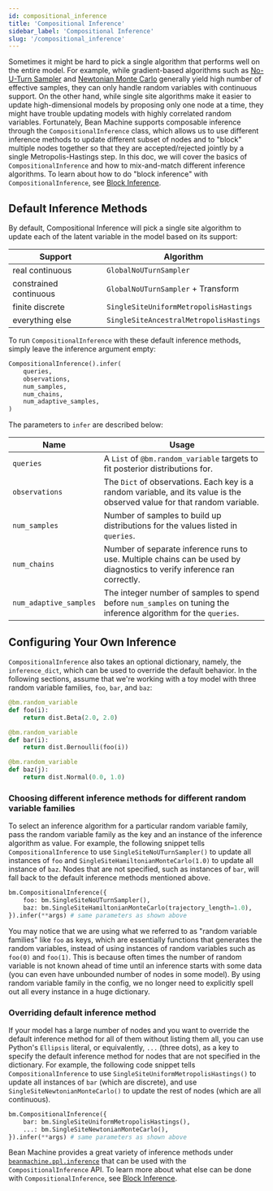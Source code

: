```yaml
---
id: compositional_inference
title: 'Compositional Inference'
sidebar_label: 'Compositional Inference'
slug: '/compositional_inference'
---
```


Sometimes it might be hard to pick a single algorithm that performs well on the entire model. For example, while gradient-based algorithms such as [No-U-Turn Sampler](../inference/no_u_turn_sampler.md) and [Newtonian Monte Carlo](../inference/newtonian_monte_carlo.md) generally yield high number of effective samples, they can only handle random variables with continuous support. On the other hand, while single site algorithms make it easier to update high-dimensional models by proposing only one node at a time, they might have trouble updating models with highly correlated random variables. Fortunately, Bean Machine supports composable inference through the `CompositionalInference` class, which allows us to use different inference methods to update different subset of nodes and to "block" multiple nodes together so that they are accepted/rejected jointly by a single Metropolis-Hastings step. In this doc, we will cover the basics of `CompositionalInference` and how to mix-and-match different inference algorithms. To learn about how to do "block inference" with `CompositionalInference`, see [Block Inference](block_inference.md).

## Default Inference Methods

By default, Compositional Inference will pick a single site algorithm to update each of the latent variable in the model based on its support:

| Support | Algorithm
| --- | ---
| real continuous | `GlobalNoUTurnSampler` 
| constrained continuous | `GlobalNoUTurnSampler` + Transform
| finite discrete | `SingleSiteUniformMetropolisHastings`
| everything else | `SingleSiteAncestralMetropolisHastings`

To run `CompositionalInference` with these default inference methods, simply leave the inference argument empty:

```py
CompositionalInference().infer(
    queries,
    observations,
    num_samples,
    num_chains,
    num_adaptive_samples,
)
```

The parameters to `infer` are described below:

| Name | Usage
| --- | ---
| `queries` | A `List` of `@bm.random_variable` targets to fit posterior distributions for.
| `observations` | The `Dict` of observations. Each key is a random variable, and its value is the observed value for that random variable.
| `num_samples` | Number of samples to build up distributions for the values listed in `queries`.
| `num_chains` | Number of separate inference runs to use. Multiple chains can be used by diagnostics to verify inference ran correctly.
| `num_adaptive_samples` | The integer number of samples to spend before `num_samples` on tuning the inference algorithm for the `queries`.


## Configuring Your Own Inference

`CompositionalInference` also takes an optional dictionary, namely, the `inference_dict`, which can be used to override the default behavior.
In the following sections, assume that we're working with a toy model with three random variable families, `foo`, `bar`, and `baz`:

```py
@bm.random_variable
def foo(i):
    return dist.Beta(2.0, 2.0)

@bm.random_variable
def bar(i):
    return dist.Bernoulli(foo(i))

@bm.random_variable
def baz(j):
    return dist.Normal(0.0, 1.0)
```

### Choosing different inference methods for different random variable families

To select an inference algorithm for a particular random variable family, pass the random variable family as the key and an instance of the inference algorithm as value.
For example, the following snippet tells `CompositionalInference` to use `SingleSiteNoUTurnSampler()` to update all instances of `foo` and `SingleSiteHamiltonianMonteCarlo(1.0)` to update all instance of `baz`.
Nodes that are not specified, such as instances of `bar`, will fall back to the default inference methods mentioned above.

```py
bm.CompositionalInference({
    foo: bm.SingleSiteNoUTurnSampler(),
    baz: bm.SingleSiteHamiltonianMonteCarlo(trajectory_length=1.0),
}).infer(**args) # same parameters as shown above
```

You may notice that we are using what we referred to as "random variable families" like `foo` as keys, which are essentially functions that generates the random variables, instead of using instances of random variables such as `foo(0)` and `foo(1)`. This is because often times the number of random variable is not known ahead of time until an inference starts with some data (you can even have unbounded number of nodes in some model). By using random variable family in the config, we no longer need to explicitly spell out all every instance in a huge dictionary.

### Overriding default inference method

If your model has a large number of nodes and you want to override the default inference method for all of them without listing them all, you can use Python's `Ellipsis` literal, or equivalently, `...` (three dots), as a key to specify the default inference method for nodes that are not specified in the dictionary. For example, the following code snippet tells `CompositionalInference` to use `SingleSiteUniformMetropolisHastings()` to update all instances of `bar` (which are discrete), and use `SingleSiteNewtonianMonteCarlo()` to update the rest of nodes (which are all continuous).

```py
bm.CompositionalInference({
    bar: bm.SingleSiteUniformMetropolisHastings(),
    ...: bm.SingleSiteNewtonianMonteCarlo(),
}).infer(**args) # same parameters as shown above
```

Bean Machine provides a great variety of inference methods under [`beanmachine.ppl.inference`](https://beanmachine.org/api/beanmachine.ppl.inference.html) that can be used with the `CompositionalInference` API. To learn more about what else can be done with `CompositionalInference`, see [Block Inference](block_inference.md).
